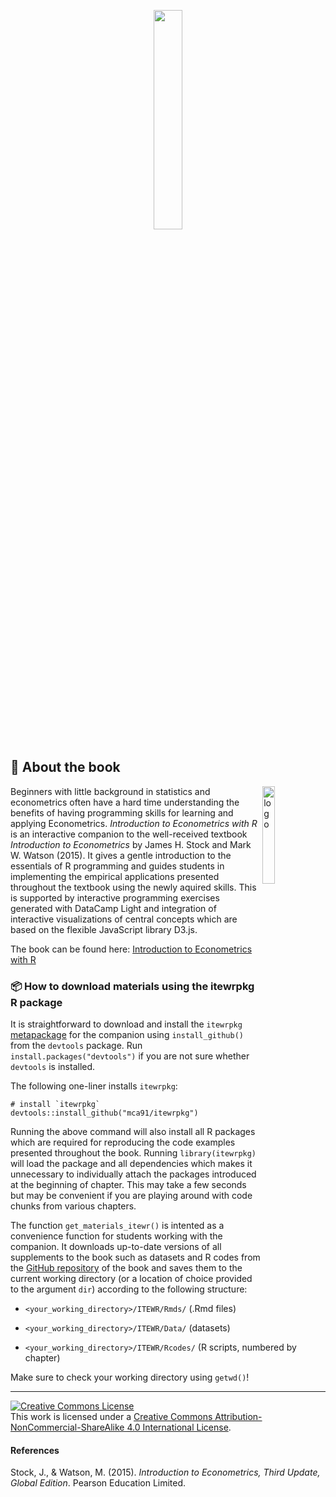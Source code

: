 <p align="center"><img align="center" src="https://github.com/mca91/EconometricsWithR/blob/master/docs/images/cover.png" width="30%" height="30%"></p>

## 📖 About the book

<p><img src="https://github.com/mca91/EconometricsWithR/blob/master/images/logo.png" alt="logo" align="right" width="20%" height="20%"> Beginners with little background in statistics and econometrics often have a hard time understanding the benefits of having programming skills for learning and applying Econometrics. <i>Introduction to Econometrics with R</i> is an interactive companion to the well-received textbook <i>Introduction to Econometrics</i> by James H. Stock and Mark W. Watson (2015). It gives a gentle introduction to the essentials of R programming and guides students in implementing the empirical applications presented throughout the textbook using the newly aquired skills. This is supported by interactive programming exercises generated with DataCamp Light and integration of interactive visualizations of central concepts which are based on the flexible JavaScript library D3.js.</p>

The book can be found here: [Introduction to Econometrics with R](https://www.econometrics-with-r.org/)

### 📦 How to download materials using the itewrpkg R package

It is straightforward to download and install the `itewrpkg` [metapackage](https://github.com/mca91/itewrpkg/) for the companion using `install_github()` from the `devtools` package. Run `install.packages("devtools")` if you are not sure whether `devtools` is installed. 

The following one-liner installs `itewrpkg`:

```
# install `itewrpkg`
devtools::install_github("mca91/itewrpkg")
```

Running the above command will also install all R packages which are required for reproducing the code examples presented throughout the book. Running `library(itewrpkg)` will load the package and all dependencies which makes it unnecessary to individually attach the packages introduced at the beginning of chapter. This may take a few seconds but may be convenient if you are playing around with code chunks from various chapters.

The function `get_materials_itewr()` is intented as a convenience function for students working with the companion. It downloads up-to-date versions of all supplements to the book such as datasets and R codes from the [GitHub repository](https://github.com/mca91/EconometricsWithR) of the book and saves them to the current working directory (or a location of choice provided to the argument `dir`) according to the following structure:

- `<your_working_directory>/ITEWR/Rmds/` (.Rmd files)

- `<your_working_directory>/ITEWR/Data/` (datasets)

- `<your_working_directory>/ITEWR/Rcodes/` (R scripts, numbered by chapter)

Make sure to check your working directory using `getwd()`!
___

<a rel="license" href="http://creativecommons.org/licenses/by-nc-sa/4.0/"><img alt="Creative Commons License" style="border-width:0" src="https://mirrors.creativecommons.org/presskit/buttons/88x31/svg/by-nc-sa.eu.svg"/></a><br/>This work is licensed under a <a rel="license" href="http://creativecommons.org/licenses/by-nc-sa/4.0/">Creative Commons Attribution-NonCommercial-ShareAlike 4.0 International License</a>.

#### References
Stock, J., & Watson, M. (2015). *Introduction to Econometrics, Third Update, Global Edition*. Pearson Education Limited.
